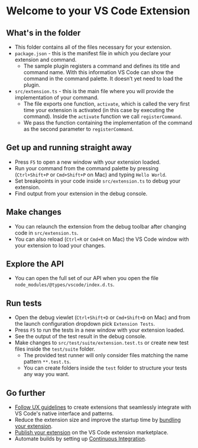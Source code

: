 # Welcome to your VS Code Extension

## What's in the folder

-  This folder contains all of the files necessary for your extension.
-  `package.json` - this is the manifest file in which you declare your extension and command.
   -  The sample plugin registers a command and defines its title and command name. With this information VS Code can show the command in the command palette. It doesn’t yet need to load the plugin.
-  `src/extension.ts` - this is the main file where you will provide the implementation of your command.
   -  The file exports one function, `activate`, which is called the very first time your extension is activated (in this case by executing the command). Inside the `activate` function we call `registerCommand`.
   -  We pass the function containing the implementation of the command as the second parameter to `registerCommand`.

## Get up and running straight away

-  Press `F5` to open a new window with your extension loaded.
-  Run your command from the command palette by pressing (`Ctrl+Shift+P` or `Cmd+Shift+P` on Mac) and typing `Hello World`.
-  Set breakpoints in your code inside `src/extension.ts` to debug your extension.
-  Find output from your extension in the debug console.

## Make changes

-  You can relaunch the extension from the debug toolbar after changing code in `src/extension.ts`.
-  You can also reload (`Ctrl+R` or `Cmd+R` on Mac) the VS Code window with your extension to load your changes.

## Explore the API

-  You can open the full set of our API when you open the file `node_modules/@types/vscode/index.d.ts`.

## Run tests

-  Open the debug viewlet (`Ctrl+Shift+D` or `Cmd+Shift+D` on Mac) and from the launch configuration dropdown pick `Extension Tests`.
-  Press `F5` to run the tests in a new window with your extension loaded.
-  See the output of the test result in the debug console.
-  Make changes to `src/test/suite/extension.test.ts` or create new test files inside the `test/suite` folder.
   -  The provided test runner will only consider files matching the name pattern `**.test.ts`.
   -  You can create folders inside the `test` folder to structure your tests any way you want.

## Go further

-  [Follow UX guidelines](https://code.visualstudio.com/api/ux-guidelines/overview) to create extensions that seamlessly integrate with VS Code's native interface and patterns.
-  Reduce the extension size and improve the startup time by [bundling your extension](https://code.visualstudio.com/api/working-with-extensions/bundling-extension).
-  [Publish your extension](https://code.visualstudio.com/api/working-with-extensions/publishing-extension) on the VS Code extension marketplace.
-  Automate builds by setting up [Continuous Integration](https://code.visualstudio.com/api/working-with-extensions/continuous-integration).
